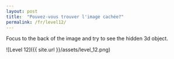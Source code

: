 ```yaml
---
layout: post
title:  "Pouvez-vous trouver l'image cachée?"
permalink: /fr/level12/
---
```

Focus to the back of the image and try to see the hidden 3d object.

![Level 12]({{ site.url }}/assets/level_12.png)